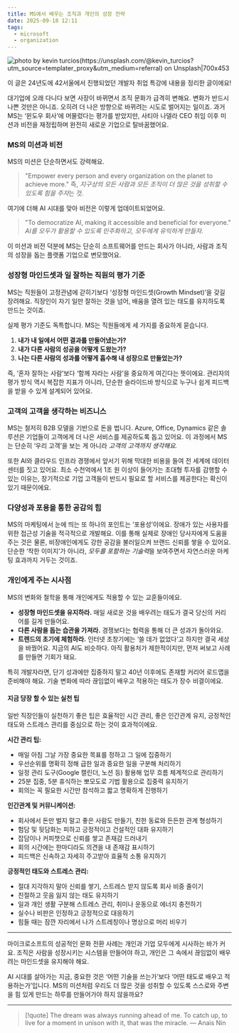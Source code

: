 ```yaml
---
title: MS에서 배우는 조직과 개인의 성장 전략
date: 2025-09-18 12:11
tags:
  - microsoft
  - organization
---
```


![photo by kevin turcios(https://unsplash.com/@kevin_turcios?utm_source=templater_proxy&utm_medium=referral) on Unsplash|700x453](https://images.unsplash.com/photo-1593678572286-849c914d5bb1?crop=entropy&cs=srgb&fm=jpg&ixid=M3w2NDU1OTF8MHwxfHJhbmRvbXx8fHx8fHx8fDE3NTgxNzA0NzJ8&ixlib=rb-4.1.0&q=85&w=800&h=460)

이 글은 24년도에 42서울에서 진행되었던 개발자 취업 특강에 내용을 정리한 글이에요!

대기업에 오래 다니다 보면 사장이 바뀌면서 조직 문화가 급격히 변해요. 변화가 반드시 나쁜 것만은 아니죠. 오히려 더 나은 방향으로 바뀌려는 시도로 벌어지는 일이죠. 과거 MS는 ‘윈도우 회사’에 머물렀다는 평가를 받았지만, 사티아 나델라 CEO 취임 이후 미션과 비전을 재정립하며 완전히 새로운 기업으로 탈바꿈했어요.

### MS의 미션과 비전

MS의 미션은 단순하면서도 강력해요.

> "Empower every person and every organization on the planet to achieve more."
> 즉, *지구상의 모든 사람과 모든 조직이 더 많은 것을 성취할 수 있도록 힘을 주자*는 것.

여기에 더해 AI 시대를 맞아 비전은 이렇게 업데이트되었어요.

> "To democratize AI, making it accessible and beneficial for everyone."
> _AI를 모두가 활용할 수 있도록 민주화하고, 모두에게 유익하게 만들자._

이 미션과 비전 덕분에 MS는 단순히 소프트웨어를 만드는 회사가 아니라, 사람과 조직의 성장을 돕는 플랫폼 기업으로 변모했어요.

### 성장형 마인드셋과 일 잘하는 직원의 평가 기준

MS는 직원들이 고정관념에 갇히기보다 ‘성장형 마인드셋(Growth Mindset)’을 갖길 장려해요.
직장인이 자기 일만 잘하는 것을 넘어, 배움을 열려 있는 태도를 유지하도록 만드는 것이죠.

실제 평가 기준도 독특합니다. MS는 직원들에게 세 가지를 중요하게 묻습니다.

1. **내가 내 일에서 어떤 결과를 만들어냈는가?**
2. **내가 다른 사람의 성공을 어떻게 도왔는가?**
3. **나는 다른 사람의 성과를 어떻게 흡수해 내 성장으로 만들었는가?**

즉, ‘혼자 잘하는 사람’보다 ‘함께 자라는 사람’을 중요하게 여긴다는 뜻이에요.
관리자의 평가 방식 역시 복잡한 지표가 아니라, 단순한 슬라이드바 방식으로 누구나 쉽게 피드백을 받을 수 있게 설계되어 있어요.

### 고객의 고객을 생각하는 비즈니스

MS는 철저히 B2B 모델을 기반으로 돈을 법니다. Azure, Office, Dynamics 같은 솔루션은 기업들이 고객에게 더 나은 서비스를 제공하도록 돕고 있어요.
이 과정에서 MS는 단순히 ‘우리 고객’을 보는 게 아니라 _고객의 고객까지 생각해요._

또한 AI와 클라우드 인프라 경쟁에서 앞서기 위해 막대한 비용을 들여 전 세계에 데이터센터를 짓고 있어요.
최소 수천억에서 1조 원 이상이 들어가는 초대형 투자를 감행할 수 있는 이유는, 장기적으로 기업 고객들이 반드시 필요로 할 서비스를 제공한다는 확신이 있기 때문이에요.

### 다양성과 포용을 통한 공감의 힘

MS의 마케팅에서 눈에 띄는 또 하나의 포인트는 ‘포용성’이에요. 장애가 있는 사용자를 위한 접근성 기술을 적극적으로 개발해요. 이를 통해 실제로 장애인 당사자에게 도움을 주는 것은 물론, 비장애인에게도 강한 공감을 불러일으켜 브랜드 신뢰를 쌓을 수 있어요. 단순한 ‘착한 이미지’가 아니라, *모두를 포함하는 기술력*을 보여주면서 자연스러운 마케팅 효과까지 거두는 것이죠.

### 개인에게 주는 시사점

MS의 변화와 철학을 통해 개인에게도 적용할 수 있는 교훈들이에요.

- **성장형 마인드셋을 유지하라.** 매일 새로운 것을 배우려는 태도가 결국 당신의 커리어를 길게 만들어요.
- **다른 사람을 돕는 습관을 가져라.** 경쟁보다는 협력을 통해 더 큰 성과가 돌아와요.
- **트렌드의 초기에 체험하라.** 인터넷 초창기에는 ‘쓸 데가 없었다’고 하지만 결국 세상을 바꿨어요. 지금의 AI도 비슷하다. 아직 활용처가 제한적이지만, 먼저 써보고 사례를 만들면 기회가 돼요.

특히 개발자라면, 단기 성과에만 집중하지 말고 40년 이후에도 존재할 커리어 로드맵을 준비해야 해요. 기술 변화에 따라 끊임없이 배우고 적용하는 태도가 장수 비결이에요.

#### 지금 당장 할 수 있는 실천 팁

일반 직장인들이 실천하기 좋은 팁은 효율적인 시간 관리, 좋은 인간관계 유지, 긍정적인 태도와 스트레스 관리를 중심으로 하는 것이 효과적이에요.

**시간 관리 팁:**

- 매일 아침 그날 가장 중요한 목표를 정하고 그 일에 집중하기
- 우선순위를 명확히 정해 급한 일과 중요한 일을 구분해 처리하기
- 일정 관리 도구(Google 캘린더, 노션 등) 활용해 업무 흐름 체계적으로 관리하기
- 25분 집중, 5분 휴식하는 뽀모도로 기법 활용으로 집중력 유지하기
- 회의는 꼭 필요한 시간만 참석하고 짧고 명확하게 진행하기

**인간관계 및 커뮤니케이션:**

- 회사에서 돈만 벌지 말고 좋은 사람도 만들기, 친한 동료와 든든한 관계 형성하기
- 험담 및 뒷담화는 피하고 긍정적이고 건설적인 대화 유지하기
- 잡담이나 커피챗으로 신뢰를 쌓고 존재감 드러내기
- 회의 시간에는 한마디라도 의견을 내 존재감 표시하기
- 피드백은 신속하고 자세히 주고받아 효율적 소통 유지하기

**긍정적인 태도와 스트레스 관리:**

- 절대 지각하지 말아 신뢰를 쌓기, 스트레스 받지 않도록 회사 비중 줄이기
- 친절하고 웃음 잃지 않는 태도 유지하기
- 일과 개인 생활 구분해 스트레스 관리, 취미나 운동으로 에너지 충전하기
- 실수나 비판은 인정하고 긍정적으로 대응하기
- 힘들 때는 잠깐 자리에서 나가 스트레칭이나 명상으로 머리 비우기

---

마이크로소프트의 성공적인 문화 전환 사례는 개인과 기업 모두에게 시사하는 바가 커요.
조직은 사람을 성장시키는 시스템을 만들어야 하고, 개인은 그 속에서 끊임없이 배우려는 마인드셋을 유지해야 해요.

AI 시대를 살아가는 지금, 중요한 것은 ‘어떤 기술을 쓰는가’보다 ‘어떤 태도로 배우고 적용하는가’입니다.
MS의 미션처럼 우리도 더 많은 것을 성취할 수 있도록 스스로와 주변을 힘 있게 만드는 하루를 만들어가야 하지 않을까요?

---

> [!quote] The dream was always running ahead of me. To catch up, to live for a moment in unison with it, that was the miracle.
> — Anais Nin
